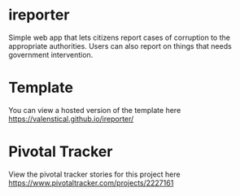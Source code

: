 # ireporter
Simple web app that lets citizens report cases of corruption to the appropriate authorities. Users can also report on things that needs government intervention.

# Template
You can view a hosted version of the template here https://valenstical.github.io/ireporter/

# Pivotal Tracker
View the pivotal tracker stories for this project here https://www.pivotaltracker.com/projects/2227161
